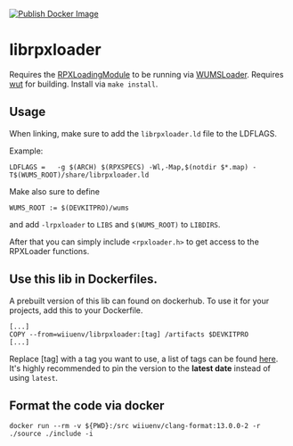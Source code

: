 [![Publish Docker Image](https://github.com/wiiu-env/librpxloader/actions/workflows/push_image.yml/badge.svg)](https://github.com/wiiu-env/librpxloader/actions/workflows/push_image.yml)

# librpxloader
Requires the [RPXLoadingModule](https://github.com/wiiu-env/RPXLoadingModule) to be running via [WUMSLoader](https://github.com/wiiu-env/WUMSLoader).
Requires [wut](https://github.com/devkitPro/wut) for building.
Install via `make install`.

## Usage
When linking, make sure to add the `librpxloader.ld` file to the LDFLAGS.

Example:
```
LDFLAGS	=	-g $(ARCH) $(RPXSPECS) -Wl,-Map,$(notdir $*.map) -T$(WUMS_ROOT)/share/librpxloader.ld
```

Make also sure to define 
```
WUMS_ROOT := $(DEVKITPRO)/wums
```
and add `-lrpxloader` to `LIBS` and `$(WUMS_ROOT)` to `LIBDIRS`.

After that you can simply include `<rpxloader.h>` to get access to the RPXLoader functions.

## Use this lib in Dockerfiles.
A prebuilt version of this lib can found on dockerhub. To use it for your projects, add this to your Dockerfile.
```
[...]
COPY --from=wiiuenv/librpxloader:[tag] /artifacts $DEVKITPRO
[...]
```
Replace [tag] with a tag you want to use, a list of tags can be found [here](https://hub.docker.com/r/wiiuenv/librpxloader/tags). 
It's highly recommended to pin the version to the **latest date** instead of using `latest`.

## Format the code via docker

`docker run --rm -v ${PWD}:/src wiiuenv/clang-format:13.0.0-2 -r ./source ./include -i`